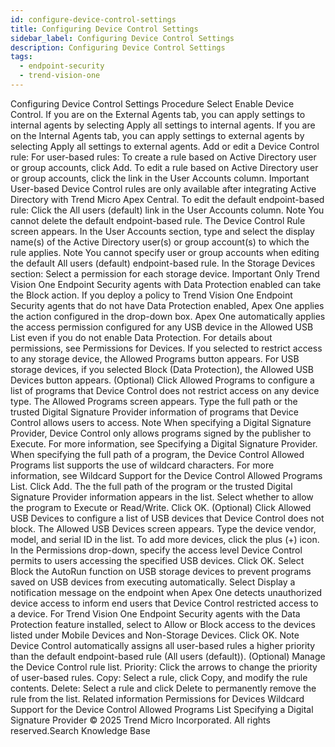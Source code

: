 ```yaml
---
id: configure-device-control-settings
title: Configuring Device Control Settings
sidebar_label: Configuring Device Control Settings
description: Configuring Device Control Settings
tags:
  - endpoint-security
  - trend-vision-one
---
```


 Configuring Device Control Settings Procedure Select Enable Device Control. If you are on the External Agents tab, you can apply settings to internal agents by selecting Apply all settings to internal agents. If you are on the Internal Agents tab, you can apply settings to external agents by selecting Apply all settings to external agents. Add or edit a Device Control rule: For user-based rules: To create a rule based on Active Directory user or group accounts, click Add. To edit a rule based on Active Directory user or group accounts, click the link in the User Accounts column. Important User-based Device Control rules are only available after integrating Active Directory with Trend Micro Apex Central. To edit the default endpoint-based rule: Click the All users (default) link in the User Accounts column. Note You cannot delete the default endpoint-based rule. The Device Control Rule screen appears. In the User Accounts section, type and select the display name(s) of the Active Directory user(s) or group account(s) to which the rule applies. Note You cannot specify user or group accounts when editing the default All users (default) endpoint-based rule. In the Storage Devices section: Select a permission for each storage device. Important Only Trend Vision One Endpoint Security agents with Data Protection enabled can take the Block action. If you deploy a policy to Trend Vision One Endpoint Security agents that do not have Data Protection enabled, Apex One applies the action configured in the drop-down box. Apex One automatically applies the access permission configured for any USB device in the Allowed USB List even if you do not enable Data Protection. For details about permissions, see Permissions for Devices. If you selected to restrict access to any storage device, the Allowed Programs button appears. For USB storage devices, if you selected Block (Data Protection), the Allowed USB Devices button appears. (Optional) Click Allowed Programs to configure a list of programs that Device Control does not restrict access on any device type. The Allowed Programs screen appears. Type the full path or the trusted Digital Signature Provider information of programs that Device Control allows users to access. Note When specifying a Digital Signature Provider, Device Control only allows programs signed by the publisher to Execute. For more information, see Specifying a Digital Signature Provider. When specifying the full path of a program, the Device Control Allowed Programs list supports the use of wildcard characters. For more information, see Wildcard Support for the Device Control Allowed Programs List. Click Add. The the full path of the program or the trusted Digital Signature Provider information appears in the list. Select whether to allow the program to Execute or Read/Write. Click OK. (Optional) Click Allowed USB Devices to configure a list of USB devices that Device Control does not block. The Allowed USB Devices screen appears. Type the device vendor, model, and serial ID in the list. To add more devices, click the plus (+) icon. In the Permissions drop-down, specify the access level Device Control permits to users accessing the specified USB devices. Click OK. Select Block the AutoRun function on USB storage devices to prevent programs saved on USB devices from executing automatically. Select Display a notification message on the endpoint when Apex One detects unauthorized device access to inform end users that Device Control restricted access to a device. For Trend Vision One Endpoint Security agents with the Data Protection feature installed, select to Allow or Block access to the devices listed under Mobile Devices and Non-Storage Devices. Click OK. Note Device Control automatically assigns all user-based rules a higher priority than the default endpoint-based rule (All users (default)). (Optional) Manage the Device Control rule list. Priority: Click the arrows to change the priority of user-based rules. Copy: Select a rule, click Copy, and modify the rule contents. Delete: Select a rule and click Delete to permanently remove the rule from the list. Related information Permissions for Devices Wildcard Support for the Device Control Allowed Programs List Specifying a Digital Signature Provider © 2025 Trend Micro Incorporated. All rights reserved.Search Knowledge Base